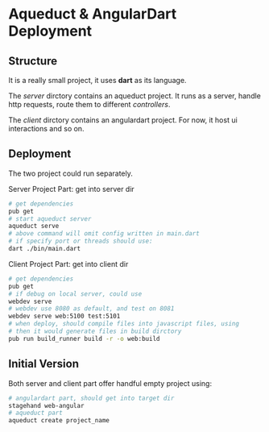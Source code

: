 # Aqueduct & AngularDart Deployment

## Structure
It is a really small project, it uses **dart** as its language.

The *server* dirctory contains an aqueduct project. It runs as a server, handle http requests, route them to different *controllers*. 

The *client* dirctory contains an angulardart project. For now, it host ui interactions and so on.

## Deployment

The two project could run separately. 

Server Project Part: get into server dir
```bash
# get dependencies
pub get
# start aqueduct server
aqueduct serve
# above command will omit config written in main.dart
# if specify port or threads should use:
dart ./bin/main.dart
```

Client Project Part: get into client dir
```bash
# get dependencies
pub get
# if debug on local server, could use
webdev serve
# webdev use 8080 as default, and test on 8081
webdev serve web:5100 test:5101
# when deploy, should compile files into javascript files, using
# then it would generate files in build dirctory
pub run build_runner build -r -o web:build
```

## Initial Version

Both server and client part offer handful empty project using:
```bash
# angulardart part, should get into target dir
stagehand web-angular
# aqueduct part
aqueduct create project_name
```
